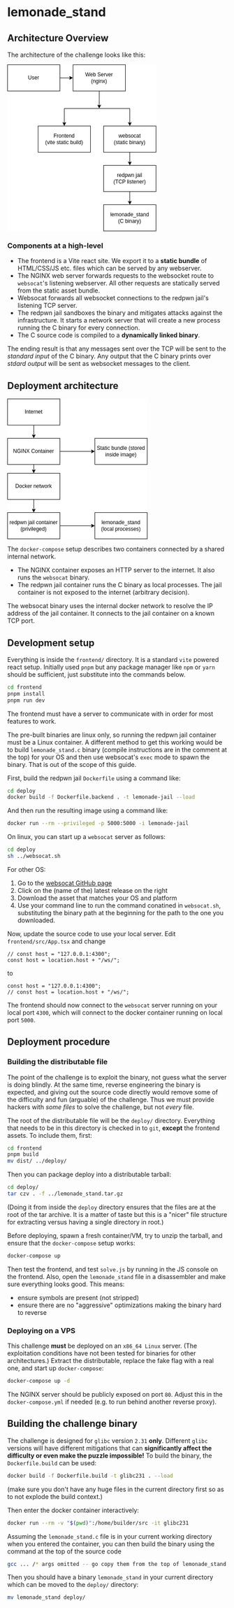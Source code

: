 # lemonade_stand

## Architecture Overview

The architecture of the challenge looks like this:

<svg xmlns="http://www.w3.org/2000/svg" style="background: #ffffff; background-color: light-dark(#ffffff, var(--ge-dark-color, #121212)); color-scheme: light dark;" xmlns:xlink="http://www.w3.org/1999/xlink" version="1.1" width="341px" height="381px" viewBox="-0.5 -0.5 341 381"><defs></defs><rect fill="#ffffff" style="fill: light-dark(#ffffff, var(--ge-dark-color, #121212));" width="100%" height="100%" x="0" y="0"></rect><g><g data-cell-id="0"><g data-cell-id="1"><g data-cell-id="fPfulMlJUl1dtLb1NGyk-3"><g><path d="M 120 30 L 140 30 L 130 30 L 143.63 30" fill="none" stroke="#000000" style="stroke: light-dark(rgb(0, 0, 0), rgb(255, 255, 255));" stroke-miterlimit="10" pointer-events="stroke"></path><path d="M 148.88 30 L 141.88 33.5 L 143.63 30 L 141.88 26.5 Z" fill="#000000" style="fill: light-dark(rgb(0, 0, 0), rgb(255, 255, 255)); stroke: light-dark(rgb(0, 0, 0), rgb(255, 255, 255));" stroke="#000000" stroke-miterlimit="10" pointer-events="all"></path></g></g><g data-cell-id="fPfulMlJUl1dtLb1NGyk-1"><g><rect x="0" y="0" width="120" height="60" fill="#ffffff" style="fill: light-dark(#ffffff, var(--ge-dark-color, #121212)); stroke: light-dark(rgb(0, 0, 0), rgb(255, 255, 255));" stroke="#000000" pointer-events="all"></rect></g><g><g transform="translate(-0.5 -0.5)"><switch><foreignObject style="overflow: visible; text-align: left;" pointer-events="none" width="100%" height="100%" requiredFeatures="http://www.w3.org/TR/SVG11/feature#Extensibility"><div xmlns="http://www.w3.org/1999/xhtml" style="display: flex; align-items: unsafe center; justify-content: unsafe center; width: 118px; height: 1px; padding-top: 30px; margin-left: 1px;"><div style="box-sizing: border-box; font-size: 0; text-align: center; color: #000000; "><div style="display: inline-block; font-size: 12px; font-family: &quot;Helvetica&quot;; color: light-dark(#000000, #ffffff); line-height: 1.2; pointer-events: all; white-space: normal; word-wrap: normal; ">User</div></div></div></foreignObject><text x="60" y="34" fill="light-dark(#000000, #ffffff)" font-family="&quot;Helvetica&quot;" font-size="12px" text-anchor="middle">User</text></switch></g></g></g><g data-cell-id="fPfulMlJUl1dtLb1NGyk-14"><g><path d="M 210 60 L 210 80 L 210 93.63" fill="none" stroke="#000000" style="stroke: light-dark(rgb(0, 0, 0), rgb(255, 255, 255));" stroke-miterlimit="10" pointer-events="stroke"></path><path d="M 210 98.88 L 206.5 91.88 L 210 93.63 L 213.5 91.88 Z" fill="#000000" style="fill: light-dark(rgb(0, 0, 0), rgb(255, 255, 255)); stroke: light-dark(rgb(0, 0, 0), rgb(255, 255, 255));" stroke="#000000" stroke-miterlimit="10" pointer-events="all"></path></g></g><g data-cell-id="fPfulMlJUl1dtLb1NGyk-2"><g><rect x="150" y="0" width="120" height="60" fill="#ffffff" style="fill: light-dark(#ffffff, var(--ge-dark-color, #121212)); stroke: light-dark(rgb(0, 0, 0), rgb(255, 255, 255));" stroke="#000000" pointer-events="all"></rect></g><g><g transform="translate(-0.5 -0.5)"><switch><foreignObject style="overflow: visible; text-align: left;" pointer-events="none" width="100%" height="100%" requiredFeatures="http://www.w3.org/TR/SVG11/feature#Extensibility"><div xmlns="http://www.w3.org/1999/xhtml" style="display: flex; align-items: unsafe center; justify-content: unsafe center; width: 118px; height: 1px; padding-top: 30px; margin-left: 151px;"><div style="box-sizing: border-box; font-size: 0; text-align: center; color: #000000; "><div style="display: inline-block; font-size: 12px; font-family: &quot;Helvetica&quot;; color: light-dark(#000000, #ffffff); line-height: 1.2; pointer-events: all; white-space: normal; word-wrap: normal; "><div>Web Server</div><div>(nginx)</div></div></div></div></foreignObject><text x="210" y="34" fill="light-dark(#000000, #ffffff)" font-family="&quot;Helvetica&quot;" font-size="12px" text-anchor="middle">Web Server...</text></switch></g></g></g><g data-cell-id="fPfulMlJUl1dtLb1NGyk-6"><g><rect x="70" y="140" width="120" height="60" fill="#ffffff" style="fill: light-dark(#ffffff, var(--ge-dark-color, #121212)); stroke: light-dark(rgb(0, 0, 0), rgb(255, 255, 255));" stroke="#000000" pointer-events="all"></rect></g><g><g transform="translate(-0.5 -0.5)"><switch><foreignObject style="overflow: visible; text-align: left;" pointer-events="none" width="100%" height="100%" requiredFeatures="http://www.w3.org/TR/SVG11/feature#Extensibility"><div xmlns="http://www.w3.org/1999/xhtml" style="display: flex; align-items: unsafe center; justify-content: unsafe center; width: 118px; height: 1px; padding-top: 170px; margin-left: 71px;"><div style="box-sizing: border-box; font-size: 0; text-align: center; color: #000000; "><div style="display: inline-block; font-size: 12px; font-family: &quot;Helvetica&quot;; color: light-dark(#000000, #ffffff); line-height: 1.2; pointer-events: all; white-space: normal; word-wrap: normal; "><div>Frontend</div><div>(vite static build)</div></div></div></div></foreignObject><text x="130" y="174" fill="light-dark(#000000, #ffffff)" font-family="&quot;Helvetica&quot;" font-size="12px" text-anchor="middle">Frontend...</text></switch></g></g></g><g data-cell-id="fPfulMlJUl1dtLb1NGyk-18"><g><path d="M 280 200 L 280 220 L 280 210 L 280 223.63" fill="none" stroke="#000000" style="stroke: light-dark(rgb(0, 0, 0), rgb(255, 255, 255));" stroke-miterlimit="10" pointer-events="stroke"></path><path d="M 280 228.88 L 276.5 221.88 L 280 223.63 L 283.5 221.88 Z" fill="#000000" style="fill: light-dark(rgb(0, 0, 0), rgb(255, 255, 255)); stroke: light-dark(rgb(0, 0, 0), rgb(255, 255, 255));" stroke="#000000" stroke-miterlimit="10" pointer-events="all"></path></g></g><g data-cell-id="fPfulMlJUl1dtLb1NGyk-13"><g><rect x="220" y="140" width="120" height="60" fill="#ffffff" style="fill: light-dark(#ffffff, var(--ge-dark-color, #121212)); stroke: light-dark(rgb(0, 0, 0), rgb(255, 255, 255));" stroke="#000000" pointer-events="all"></rect></g><g><g transform="translate(-0.5 -0.5)"><switch><foreignObject style="overflow: visible; text-align: left;" pointer-events="none" width="100%" height="100%" requiredFeatures="http://www.w3.org/TR/SVG11/feature#Extensibility"><div xmlns="http://www.w3.org/1999/xhtml" style="display: flex; align-items: unsafe center; justify-content: unsafe center; width: 118px; height: 1px; padding-top: 170px; margin-left: 221px;"><div style="box-sizing: border-box; font-size: 0; text-align: center; color: #000000; "><div style="display: inline-block; font-size: 12px; font-family: &quot;Helvetica&quot;; color: light-dark(#000000, #ffffff); line-height: 1.2; pointer-events: all; white-space: normal; word-wrap: normal; "><div>websocat</div><div>(static binary)</div></div></div></div></foreignObject><text x="280" y="174" fill="light-dark(#000000, #ffffff)" font-family="&quot;Helvetica&quot;" font-size="12px" text-anchor="middle">websocat...</text></switch></g></g></g><g data-cell-id="fPfulMlJUl1dtLb1NGyk-15"><g><path d="M 210 100 L 130 100 L 130 133.63" fill="none" stroke="#000000" style="stroke: light-dark(rgb(0, 0, 0), rgb(255, 255, 255));" stroke-miterlimit="10" pointer-events="stroke"></path><path d="M 130 138.88 L 126.5 131.88 L 130 133.63 L 133.5 131.88 Z" fill="#000000" style="fill: light-dark(rgb(0, 0, 0), rgb(255, 255, 255)); stroke: light-dark(rgb(0, 0, 0), rgb(255, 255, 255));" stroke="#000000" stroke-miterlimit="10" pointer-events="all"></path></g></g><g data-cell-id="fPfulMlJUl1dtLb1NGyk-16"><g><path d="M 210 100 L 280 100 L 280 133.63" fill="none" stroke="#000000" style="stroke: light-dark(rgb(0, 0, 0), rgb(255, 255, 255));" stroke-miterlimit="10" pointer-events="stroke"></path><path d="M 280 138.88 L 276.5 131.88 L 280 133.63 L 283.5 131.88 Z" fill="#000000" style="fill: light-dark(rgb(0, 0, 0), rgb(255, 255, 255)); stroke: light-dark(rgb(0, 0, 0), rgb(255, 255, 255));" stroke="#000000" stroke-miterlimit="10" pointer-events="all"></path></g></g><g data-cell-id="fPfulMlJUl1dtLb1NGyk-20"><g><path d="M 280 290 L 280 310 L 280 300 L 280 313.63" fill="none" stroke="#000000" style="stroke: light-dark(rgb(0, 0, 0), rgb(255, 255, 255));" stroke-miterlimit="10" pointer-events="stroke"></path><path d="M 280 318.88 L 276.5 311.88 L 280 313.63 L 283.5 311.88 Z" fill="#000000" style="fill: light-dark(rgb(0, 0, 0), rgb(255, 255, 255)); stroke: light-dark(rgb(0, 0, 0), rgb(255, 255, 255));" stroke="#000000" stroke-miterlimit="10" pointer-events="all"></path></g></g><g data-cell-id="fPfulMlJUl1dtLb1NGyk-17"><g><rect x="220" y="230" width="120" height="60" fill="#ffffff" style="fill: light-dark(#ffffff, var(--ge-dark-color, #121212)); stroke: light-dark(rgb(0, 0, 0), rgb(255, 255, 255));" stroke="#000000" pointer-events="all"></rect></g><g><g transform="translate(-0.5 -0.5)"><switch><foreignObject style="overflow: visible; text-align: left;" pointer-events="none" width="100%" height="100%" requiredFeatures="http://www.w3.org/TR/SVG11/feature#Extensibility"><div xmlns="http://www.w3.org/1999/xhtml" style="display: flex; align-items: unsafe center; justify-content: unsafe center; width: 118px; height: 1px; padding-top: 260px; margin-left: 221px;"><div style="box-sizing: border-box; font-size: 0; text-align: center; color: #000000; "><div style="display: inline-block; font-size: 12px; font-family: &quot;Helvetica&quot;; color: light-dark(#000000, #ffffff); line-height: 1.2; pointer-events: all; white-space: normal; word-wrap: normal; "><div>redpwn jail</div><div>(TCP listener)</div></div></div></div></foreignObject><text x="280" y="264" fill="light-dark(#000000, #ffffff)" font-family="&quot;Helvetica&quot;" font-size="12px" text-anchor="middle">redpwn jail...</text></switch></g></g></g><g data-cell-id="fPfulMlJUl1dtLb1NGyk-19"><g><rect x="220" y="320" width="120" height="60" fill="#ffffff" style="fill: light-dark(#ffffff, var(--ge-dark-color, #121212)); stroke: light-dark(rgb(0, 0, 0), rgb(255, 255, 255));" stroke="#000000" pointer-events="all"></rect></g><g><g transform="translate(-0.5 -0.5)"><switch><foreignObject style="overflow: visible; text-align: left;" pointer-events="none" width="100%" height="100%" requiredFeatures="http://www.w3.org/TR/SVG11/feature#Extensibility"><div xmlns="http://www.w3.org/1999/xhtml" style="display: flex; align-items: unsafe center; justify-content: unsafe center; width: 118px; height: 1px; padding-top: 350px; margin-left: 221px;"><div style="box-sizing: border-box; font-size: 0; text-align: center; color: #000000; "><div style="display: inline-block; font-size: 12px; font-family: &quot;Helvetica&quot;; color: light-dark(#000000, #ffffff); line-height: 1.2; pointer-events: all; white-space: normal; word-wrap: normal; "><div>lemonade_stand</div><div>(C binary)</div></div></div></div></foreignObject><text x="280" y="354" fill="light-dark(#000000, #ffffff)" font-family="&quot;Helvetica&quot;" font-size="12px" text-anchor="middle">lemonade_stand...</text></switch></g></g></g></g></g></g></svg>

### Components at a high-level

- The frontend is a Vite react site.
  We export it to a **static bundle** of HTML/CSS/JS etc. files which can be served by any webserver.
- The NGINX web server forwards requests to the websocket route to `websocat`'s listening webserver.
  All other requests are statically served from the static asset bundle.
- Websocat forwards all websocket connections to the redpwn jail's listening TCP server.
- The redpwn jail sandboxes the binary and mitigates attacks against the infrastructure.
  It starts a network server that will create a new process running the C binary for every connection.
- The C source code is compiled to a **dynamically linked binary**.

The ending result is that any messages sent over the TCP will be sent to the _standard input_ of the C binary.
Any output that the C binary prints over _stdard output_ will be sent as websocket messages to the client.

## Deployment architecture

<svg xmlns="http://www.w3.org/2000/svg" style="background: #ffffff; background-color: light-dark(#ffffff, var(--ge-dark-color, #121212)); color-scheme: light dark;" xmlns:xlink="http://www.w3.org/1999/xlink" version="1.1" width="321px" height="321px" viewBox="-0.5 -0.5 321 321"><defs></defs><rect fill="#ffffff" style="fill: light-dark(#ffffff, var(--ge-dark-color, #121212));" width="100%" height="100%" x="0" y="0"></rect><g><g data-cell-id="0"><g data-cell-id="1"><g data-cell-id="rERx1aLGeXzcXioiHwQ4-7"><g><path d="M 120 120 L 193.63 120" fill="none" stroke="#000000" style="stroke: light-dark(rgb(0, 0, 0), rgb(255, 255, 255));" stroke-miterlimit="10" pointer-events="stroke"></path><path d="M 198.88 120 L 191.88 123.5 L 193.63 120 L 191.88 116.5 Z" fill="#000000" style="fill: light-dark(rgb(0, 0, 0), rgb(255, 255, 255)); stroke: light-dark(rgb(0, 0, 0), rgb(255, 255, 255));" stroke="#000000" stroke-miterlimit="10" pointer-events="all"></path></g></g><g data-cell-id="rERx1aLGeXzcXioiHwQ4-8"><g><path d="M 60 150 L 60 170 L 60 150 L 60 163.63" fill="none" stroke="#000000" style="stroke: light-dark(rgb(0, 0, 0), rgb(255, 255, 255));" stroke-miterlimit="10" pointer-events="stroke"></path><path d="M 60 168.88 L 56.5 161.88 L 60 163.63 L 63.5 161.88 Z" fill="#000000" style="fill: light-dark(rgb(0, 0, 0), rgb(255, 255, 255)); stroke: light-dark(rgb(0, 0, 0), rgb(255, 255, 255));" stroke="#000000" stroke-miterlimit="10" pointer-events="all"></path></g></g><g data-cell-id="rERx1aLGeXzcXioiHwQ4-1"><g><rect x="0" y="90" width="120" height="60" fill="#ffffff" style="fill: light-dark(#ffffff, var(--ge-dark-color, #121212)); stroke: light-dark(rgb(0, 0, 0), rgb(255, 255, 255));" stroke="#000000" pointer-events="all"></rect></g><g><g transform="translate(-0.5 -0.5)"><switch><foreignObject style="overflow: visible; text-align: left;" pointer-events="none" width="100%" height="100%" requiredFeatures="http://www.w3.org/TR/SVG11/feature#Extensibility"><div xmlns="http://www.w3.org/1999/xhtml" style="display: flex; align-items: unsafe center; justify-content: unsafe center; width: 118px; height: 1px; padding-top: 120px; margin-left: 1px;"><div style="box-sizing: border-box; font-size: 0; text-align: center; color: #000000; "><div style="display: inline-block; font-size: 12px; font-family: &quot;Helvetica&quot;; color: light-dark(#000000, #ffffff); line-height: 1.2; pointer-events: all; white-space: normal; word-wrap: normal; ">NGINX Container</div></div></div></foreignObject><text x="60" y="124" fill="light-dark(#000000, #ffffff)" font-family="&quot;Helvetica&quot;" font-size="12px" text-anchor="middle">NGINX Container</text></switch></g></g></g><g data-cell-id="rERx1aLGeXzcXioiHwQ4-10"><g><path d="M 60 230 L 60 250 L 60 240 L 60 253.63" fill="none" stroke="#000000" style="stroke: light-dark(rgb(0, 0, 0), rgb(255, 255, 255));" stroke-miterlimit="10" pointer-events="stroke"></path><path d="M 60 258.88 L 56.5 251.88 L 60 253.63 L 63.5 251.88 Z" fill="#000000" style="fill: light-dark(rgb(0, 0, 0), rgb(255, 255, 255)); stroke: light-dark(rgb(0, 0, 0), rgb(255, 255, 255));" stroke="#000000" stroke-miterlimit="10" pointer-events="all"></path></g></g><g data-cell-id="rERx1aLGeXzcXioiHwQ4-2"><g><rect x="0" y="170" width="120" height="60" fill="#ffffff" style="fill: light-dark(#ffffff, var(--ge-dark-color, #121212)); stroke: light-dark(rgb(0, 0, 0), rgb(255, 255, 255));" stroke="#000000" pointer-events="all"></rect></g><g><g transform="translate(-0.5 -0.5)"><switch><foreignObject style="overflow: visible; text-align: left;" pointer-events="none" width="100%" height="100%" requiredFeatures="http://www.w3.org/TR/SVG11/feature#Extensibility"><div xmlns="http://www.w3.org/1999/xhtml" style="display: flex; align-items: unsafe center; justify-content: unsafe center; width: 118px; height: 1px; padding-top: 200px; margin-left: 1px;"><div style="box-sizing: border-box; font-size: 0; text-align: center; color: #000000; "><div style="display: inline-block; font-size: 12px; font-family: &quot;Helvetica&quot;; color: light-dark(#000000, #ffffff); line-height: 1.2; pointer-events: all; white-space: normal; word-wrap: normal; ">Docker network</div></div></div></foreignObject><text x="60" y="204" fill="light-dark(#000000, #ffffff)" font-family="&quot;Helvetica&quot;" font-size="12px" text-anchor="middle">Docker network</text></switch></g></g></g><g data-cell-id="rERx1aLGeXzcXioiHwQ4-4"><g><rect x="0" y="0" width="120" height="60" fill="#ffffff" style="fill: light-dark(#ffffff, var(--ge-dark-color, #121212)); stroke: light-dark(rgb(0, 0, 0), rgb(255, 255, 255));" stroke="#000000" pointer-events="all"></rect></g><g><g transform="translate(-0.5 -0.5)"><switch><foreignObject style="overflow: visible; text-align: left;" pointer-events="none" width="100%" height="100%" requiredFeatures="http://www.w3.org/TR/SVG11/feature#Extensibility"><div xmlns="http://www.w3.org/1999/xhtml" style="display: flex; align-items: unsafe center; justify-content: unsafe center; width: 118px; height: 1px; padding-top: 30px; margin-left: 1px;"><div style="box-sizing: border-box; font-size: 0; text-align: center; color: #000000; "><div style="display: inline-block; font-size: 12px; font-family: &quot;Helvetica&quot;; color: light-dark(#000000, #ffffff); line-height: 1.2; pointer-events: all; white-space: normal; word-wrap: normal; ">Internet</div></div></div></foreignObject><text x="60" y="34" fill="light-dark(#000000, #ffffff)" font-family="&quot;Helvetica&quot;" font-size="12px" text-anchor="middle">Internet</text></switch></g></g></g><g data-cell-id="rERx1aLGeXzcXioiHwQ4-5"><g><path d="M 60 60 L 60 83.63" fill="none" stroke="#000000" style="stroke: light-dark(rgb(0, 0, 0), rgb(255, 255, 255));" stroke-miterlimit="10" pointer-events="stroke"></path><path d="M 60 88.88 L 56.5 81.88 L 60 83.63 L 63.5 81.88 Z" fill="#000000" style="fill: light-dark(rgb(0, 0, 0), rgb(255, 255, 255)); stroke: light-dark(rgb(0, 0, 0), rgb(255, 255, 255));" stroke="#000000" stroke-miterlimit="10" pointer-events="all"></path></g></g><g data-cell-id="rERx1aLGeXzcXioiHwQ4-6"><g><rect x="200" y="90" width="120" height="60" fill="#ffffff" style="fill: light-dark(#ffffff, var(--ge-dark-color, #121212)); stroke: light-dark(rgb(0, 0, 0), rgb(255, 255, 255));" stroke="#000000" pointer-events="all"></rect></g><g><g transform="translate(-0.5 -0.5)"><switch><foreignObject style="overflow: visible; text-align: left;" pointer-events="none" width="100%" height="100%" requiredFeatures="http://www.w3.org/TR/SVG11/feature#Extensibility"><div xmlns="http://www.w3.org/1999/xhtml" style="display: flex; align-items: unsafe center; justify-content: unsafe center; width: 118px; height: 1px; padding-top: 120px; margin-left: 201px;"><div style="box-sizing: border-box; font-size: 0; text-align: center; color: #000000; "><div style="display: inline-block; font-size: 12px; font-family: &quot;Helvetica&quot;; color: light-dark(#000000, #ffffff); line-height: 1.2; pointer-events: all; white-space: normal; word-wrap: normal; ">Static bundle (stored inside image)</div></div></div></foreignObject><text x="260" y="124" fill="light-dark(#000000, #ffffff)" font-family="&quot;Helvetica&quot;" font-size="12px" text-anchor="middle">Static bundle (store...</text></switch></g></g></g><g data-cell-id="rERx1aLGeXzcXioiHwQ4-12"><g><path d="M 120 290 L 193.63 290" fill="none" stroke="#000000" style="stroke: light-dark(rgb(0, 0, 0), rgb(255, 255, 255));" stroke-miterlimit="10" pointer-events="stroke"></path><path d="M 198.88 290 L 191.88 293.5 L 193.63 290 L 191.88 286.5 Z" fill="#000000" style="fill: light-dark(rgb(0, 0, 0), rgb(255, 255, 255)); stroke: light-dark(rgb(0, 0, 0), rgb(255, 255, 255));" stroke="#000000" stroke-miterlimit="10" pointer-events="all"></path></g></g><g data-cell-id="rERx1aLGeXzcXioiHwQ4-9"><g><rect x="0" y="260" width="120" height="60" fill="#ffffff" style="fill: light-dark(#ffffff, var(--ge-dark-color, #121212)); stroke: light-dark(rgb(0, 0, 0), rgb(255, 255, 255));" stroke="#000000" pointer-events="all"></rect></g><g><g transform="translate(-0.5 -0.5)"><switch><foreignObject style="overflow: visible; text-align: left;" pointer-events="none" width="100%" height="100%" requiredFeatures="http://www.w3.org/TR/SVG11/feature#Extensibility"><div xmlns="http://www.w3.org/1999/xhtml" style="display: flex; align-items: unsafe center; justify-content: unsafe center; width: 118px; height: 1px; padding-top: 290px; margin-left: 1px;"><div style="box-sizing: border-box; font-size: 0; text-align: center; color: #000000; "><div style="display: inline-block; font-size: 12px; font-family: &quot;Helvetica&quot;; color: light-dark(#000000, #ffffff); line-height: 1.2; pointer-events: all; white-space: normal; word-wrap: normal; ">redpwn jail container (privileged)</div></div></div></foreignObject><text x="60" y="294" fill="light-dark(#000000, #ffffff)" font-family="&quot;Helvetica&quot;" font-size="12px" text-anchor="middle">redpwn jail containe...</text></switch></g></g></g><g data-cell-id="rERx1aLGeXzcXioiHwQ4-11"><g><rect x="200" y="260" width="120" height="60" fill="#ffffff" style="fill: light-dark(#ffffff, var(--ge-dark-color, #121212)); stroke: light-dark(rgb(0, 0, 0), rgb(255, 255, 255));" stroke="#000000" pointer-events="all"></rect></g><g><g transform="translate(-0.5 -0.5)"><switch><foreignObject style="overflow: visible; text-align: left;" pointer-events="none" width="100%" height="100%" requiredFeatures="http://www.w3.org/TR/SVG11/feature#Extensibility"><div xmlns="http://www.w3.org/1999/xhtml" style="display: flex; align-items: unsafe center; justify-content: unsafe center; width: 118px; height: 1px; padding-top: 290px; margin-left: 201px;"><div style="box-sizing: border-box; font-size: 0; text-align: center; color: #000000; "><div style="display: inline-block; font-size: 12px; font-family: &quot;Helvetica&quot;; color: light-dark(#000000, #ffffff); line-height: 1.2; pointer-events: all; white-space: normal; word-wrap: normal; "><div>lemonade_stand</div><div>(local processes)</div></div></div></div></foreignObject><text x="260" y="294" fill="light-dark(#000000, #ffffff)" font-family="&quot;Helvetica&quot;" font-size="12px" text-anchor="middle">lemonade_stand...</text></switch></g></g></g></g></g></g></svg>

The `docker-compose` setup describes two containers connected by a shared internal network.

- The NGINX container exposes an HTTP server to the internet.
  It also runs the `websocat` binary.
- The redpwn jail container runs the C binary as local processes.
  The jail container is not exposed to the internet (arbitrary decision).

The websocat binary uses the internal docker network to resolve the IP address of the jail container.
It connects to the jail container on a known TCP port.

## Development setup

Everything is inside the `frontend/` directory.
It is a standard `vite` powered react setup.
Initially used `pnpm` but any package manager like `npm` or `yarn` should be sufficient, just substitute into the commands below.

```sh
cd frontend
pnpm install
pnpm run dev
```

The frontend must have a server to communicate with in order for most features to work.

The pre-built binaries are linux only, so running the redpwn jail container must be a Linux container.
A different method to get this working would be to build `lemonade_stand.c` binary
(compile instructions are in the comment at the top) for your OS and then use websocat's `exec` mode to spawn the binary.
That is out of the scope of this guide.

First, build the redpwn jail `Dockerfile` using a command like:

```sh
cd deploy
docker build -f Dockerfile.backend . -t lemonade-jail --load
```

And then run the resulting image using a command like:

```sh
docker run --rm --privileged -p 5000:5000 -i lemonade-jail
```

On linux, you can start up a `websocat` server as follows:

```sh
cd deploy
sh ../websocat.sh
```

For other OS:

1. Go to the [websocat GitHub page](https://github.com/vi/websocat/releases)
2. Click on the (name of the) latest release on the right
3. Download the asset that matches your OS and platform
4. Use your command line to run the command conatined in `websocat.sh`,
   substituting the binary path at the beginning for the path to the one you downloaded.

Now, update the source code to use your local server.
Edit `frontend/src/App.tsx` and change

```tsx
// const host = "127.0.0.1:4300";
const host = location.host + "/ws/";
```

to

```tsx
const host = "127.0.0.1:4300";
// const host = location.host + "/ws/";
```

The frontend should now connect to the `websocat` server running on your local port `4300`,
which will connect to the docker container running on local port `5000`.

## Deployment procedure

### Building the distributable file

The point of the challenge is to exploit the binary, not guess what the server is doing blindly.
At the same time, reverse engineering the binary is expected,
and giving out the source code directly would remove some of the difficulty and fun (arguable) of the challenge.
Thus we must provide hackers with _some files_ to solve the challenge, but not _every_ file.

The root of the distributable file will be the `deploy/` directory.
Everything that needs to be in this directory is checked in to `git`, **except** the frontend assets.
To include them, first:

```sh
cd frontend
pnpm build
mv dist/ ../deploy/
```

Then you can package deploy into a distributable tarball:

```sh
cd deploy/
tar czv . -f ../lemonade_stand.tar.gz
```

(Doing it from inside the `deploy` directory ensures that the files are at the root of the tar archive.
It is a matter of taste but this is a "nicer" file structure for extracting versus having a single directory in root.)

Before deploying, spawn a fresh container/VM, try to unzip the tarball, and ensure that the `docker-compose` setup works:

```sh
docker-compose up
```

Then test the frontend, and test `solve.js` by running in the JS console on the frontend.
Also, open the `lemonade_stand` file in a disassembler and make sure everything looks good.
This means:

- ensure symbols are present (not stripped)
- ensure there are no "aggressive" optimizations making the binary hard to reverse

### Deploying on a VPS

This challenge **must** be deployed on an `x86_64 Linux` server.
(The exploitation conditions have not been tested for binaries for other architectures.)
Extract the distributable, replace the fake flag with a real one, and start up `docker-compose`:

```sh
docker-compose up -d
```

The NGINX server should be publicly exposed on port `80`.
Adjust this in the `docker-compose.yml` if needed (e.g. to run behind another reverse proxy).

## Building the challenge binary

The challenge is designed for `glibc` version `2.31` **only**.
Different `glibc` versions will have different mitigations that can **significantly affect the difficulty or even make the puzzle impossible!**
To build the binary, the `Dockerfile.build` can be used:

```sh
docker build -f Dockerfile.build -t glibc231 . --load
```

(make sure you don't have any huge files in the current directory first so as to not explode the build context.)

Then enter the docker container interactively:

```sh
docker run --rm -v "$(pwd)":/home/builder/src -it glibc231
```

Assuming the `lemonade_stand.c` file is in your current working directory when you entered the container,
you can then build the binary using the command at the top of the source code

```sh
gcc ... /* args omitted -- go copy them from the top of lemonade_stand.c */
```

Then you should have a binary `lemonade_stand` in your current directory which can be moved to the `deploy/` directory:

```sh
mv lemonade_stand deploy/
```
